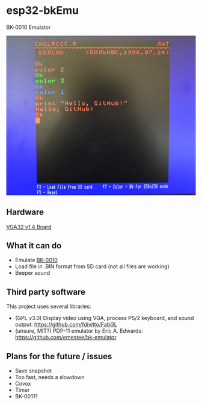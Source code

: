 # esp32-bkEmu
BK-0010 Emulator

![Screenshot](https://github.com/abelykh0/esp32-bkEmu/blob/main/doc/Screenshot.png)

## Hardware
[VGA32 v1.4 Board](http://www.lilygo.cn/prod_view.aspx?TypeId=50033&Id=1083)

## What it can do
* Emulate [BK-0010](https://en.wikipedia.org/wiki/Electronika_BK)
* Load file in .BIN format from SD card (not all files are working)
* Beeper sound

## Third party software
This project uses several libraries:
* (GPL v3.0) Display video using VGA, process PS/2 keyboard, and sound output: https://github.com/fdivitto/FabGL
* (unsure, MIT?) PDP-11 emulator by Eric A. Edwards: https://github.com/emestee/bk-emulator

## Plans for the future / issues
* Save snapshot
* Too fast, needs a slowdown
* Covox
* Timer
* BK-0011?
